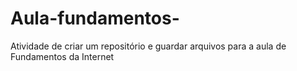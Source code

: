 # Aula-fundamentos-
Atividade de criar um repositório e guardar arquivos para a aula de Fundamentos da Internet 
